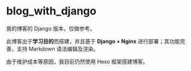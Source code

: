 # blog_with_django
我的博客的 Django 版本，仅做参考。

此博客出于**学习目的**而搭建，并且基于 **Django + Nginx** 进行部署；其功能完善，支持 Markdown 语法编辑及渲染。

由于维护成本等原因，我目前仍然使用 Hexo 框架搭建博客。